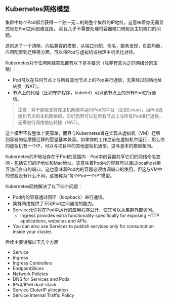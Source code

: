 ## Kubernetes网络模型

集群中每个Pod都会获得一个独一无二的跨整个集群的IP地址，这意味着你无需显式地在Pod之间创建连接， 而且几乎不需要处理将容器端口映射到主机端口的问题。

这创造了一个清晰，向后兼容的模型，从端口分配，命名，服务发现，负载均衡，应用配置到迁移等方面，可以将Pod与虚拟机或物理主机类比对待。

Kubernetes对于任何网络实现都有以下基本要求（除非有意为之的网络分割策略）:

- Pod可以在任何节点上与所有其他节点上的Pod进行通信，无需经过网络地址转换（NAT）。
- 节点上的代理（比如守护程序，kubelet）可以该节点上的所有Pod进行通信。

> 注意：对于那些支持在主机网络中运行Pod的平台（比如Linux），当Pod连接到节点的主机网络时，它们仍然可以在所有节点上与所有Pod进行通信，无需进行网络地址转换（NAT）。



这个模型不仅整体上更简单，而且与Kubernetes旨在实现从虚拟机（VM）迁移到容器的低摩擦迁移的愿望基本兼容。如果你的工作之前在虚拟机中运行，那么你的虚拟机有一个IP，可以与项目中的其他虚拟机通信。这与基本的模型相同。

Kubernetes的IP地址存在于Pod的范围内 - Pod中的容器共享它们的网络命名空间 - 包括它们的IP地址和Mac地址。这意味着Pod内的容器可以通过localhost相互访问各自的端口，这也意味着Pod内的容器必须协调端口的使用，但这与VM中的进程没有什么不同，这被称为“每个Pod一个IP”模型。



Kubernetes网络解决了以下四个问题：

- Pod内的容器通过回环（loopback）进行通信。
- 集群网络提供了不同Pod之间通信的能力。
- Service允许将在Pod中运行的应用程序公开，使其可以从集群外部访问。
  - Ingress provides extra functionality specifically for exposing HTTP applications, websites and APIs.
- You can also use Services to publish services only for consumption inside your cluster.



后续主要讲解以下几个方面

- Service
- Ingress
- Ingress Controllers
- EndpointSlices
- Network Policies
- DNS for Services and Pods
- IPv4/IPv6 dual-stack
- Service CluterIP allocation
- Service Internal Traffic Policy



